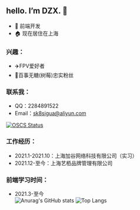 ## hello. I’m DZX.  👋
 - 🙋 前端开发 
 - 🏠 现在居住在上海
### 兴趣：
 -  ✈️FPV爱好者 
 -  🥤百事无糖(树莓)忠实粉丝  
### 联系我： 
 - QQ：2284891522
 - Email：sk8sigua@aliyun.com

 [![OSCS Status](https://www.oscs1024.com/platform/badge/SK-Luffa/note.svg?size=small)](https://www.oscs1024.com/project/SK-Luffa/note?ref=badge_small)

 
 
### 工作经历：
   * 2021.1-2021.10：上海加谷网络科技有限公司（实习）
   * 2021.12-至今：上海艺栢品牌管理有限公司
### 前端学习时间：
   * 2021.3-至今   
![Anurag's GitHub stats](https://github-readme-stats.vercel.app/api?username=SK-Luffa&show_icons=true&theme=transparent&locale=cn&hide_border=true&show_owner=true&card_width=400)
![Top Langs](https://github-readme-stats.vercel.app/api/top-langs/?username=SK-Luffa&layout=compact&show_icons=true&theme=transparent&locale=cn&hide_border=true&show_owner=true&card_width=400)





 
